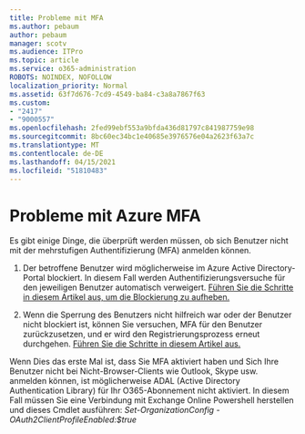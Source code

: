 ```yaml
---
title: Probleme mit MFA
ms.author: pebaum
author: pebaum
manager: scotv
ms.audience: ITPro
ms.topic: article
ms.service: o365-administration
ROBOTS: NOINDEX, NOFOLLOW
localization_priority: Normal
ms.assetid: 63f7d676-7cd9-4549-ba84-c3a8a7867f63
ms.custom:
- "2417"
- "9000557"
ms.openlocfilehash: 2fed99ebf553a9bfda436d81797c841987759e98
ms.sourcegitcommit: 8bc60ec34bc1e40685e3976576e04a2623f63a7c
ms.translationtype: MT
ms.contentlocale: de-DE
ms.lasthandoff: 04/15/2021
ms.locfileid: "51810483"
---
```

# <a name="issues-with-azure-mfa"></a>Probleme mit Azure MFA
Es gibt einige Dinge, die überprüft werden müssen, ob sich Benutzer nicht mit der mehrstufigen Authentifizierung (MFA) anmelden können.

1. Der betroffene Benutzer wird möglicherweise im Azure Active Directory-Portal blockiert. In diesem Fall werden Authentifizierungsversuche für den jeweiligen Benutzer automatisch verweigert. [Führen Sie die Schritte in diesem Artikel aus, um die Blockierung zu aufheben.](https://docs.microsoft.com/azure/active-directory/authentication/howto-mfa-mfasettings#block-and-unblock-users)

2. Wenn die Sperrung des Benutzers nicht hilfreich war oder der Benutzer nicht blockiert ist, können Sie versuchen, MFA für den Benutzer zurückzusetzen, und er wird den Registrierungsprozess erneut durchgehen. [Führen Sie die Schritte in diesem Artikel aus.](https://docs.microsoft.com/azure/active-directory/authentication/howto-mfa-userdevicesettings#require-users-to-provide-contact-methods-again)

Wenn Dies das erste Mal ist, dass Sie MFA aktiviert haben und Sich Ihre Benutzer nicht bei Nicht-Browser-Clients wie Outlook, Skype usw. anmelden können, ist möglicherweise ADAL (Active Directory Authentication Library) für Ihr O365-Abonnement nicht aktiviert. In diesem Fall müssen Sie eine Verbindung mit Exchange Online Powershell herstellen und dieses Cmdlet ausführen:  *Set-OrganizationConfig -OAuth2ClientProfileEnabled:$true*